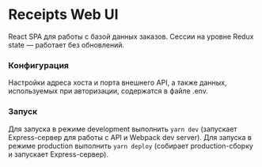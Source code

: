 # Receipts Web UI

React SPA для работы с базой данных заказов. Сессии на уровне Redux state —
работает без обновлений.

### Конфигурация

Настройки адреса хоста и порта внешнего API, а также данных, используемых
при авторизации, содержатся в файле .env.

### Запуск

Для запуска в режиме development выполнить `yarn dev` (запускает Express-сервер
для работы с API и Webpack dev server). Для запуска в режиме production
выполнить `yarn deploy` (собирает production-сборку и запускает Express-сервер).